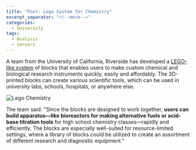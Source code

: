 ```yaml
---
title: "Post: Lego System for Chemistry"
excerpt_separator: "<!--more-->"
categories:
  - University
tags:
  - Analysis
  - Sensors
---
```


A team from the University of California, Riverside has developed a [LEGO-like system](https://blog.arduino.cc/2016/08/18/a-3d-printed-lego-like-system-for-the-chemistry-and-biology-lab/) of blocks that enables users to make custom chemical and biological research instruments quickly, easily and affordably. The 3D-printed blocks can create various scientific tools, which can be used in university labs, schools, hospitals, or anywhere else.

![Lego Chemistry](https://blog.arduino.cc/wp-content/uploads/2016/08/MECs.png)

The team said: "Since the blocks are designed to work together, **users can build apparatus—like bioreactors for making alternative fuels or acid-base titration tools** for high school chemistry classes—rapidly and efficiently. The blocks are especially well-suited for resource-limited settings, where a library of blocks could be utilized to create an assortment of different research and diagnostic equipment."


